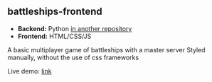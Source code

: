 ## battleships-frontend

* **Backend:** Python [in another repository](https://github.com/mart3323/battleships-backend)
* **Frontend:** HTML/CSS/JS 

A basic multiplayer game of battleships with a master server
Styled manually, without the use of css frameworks

Live demo: [link](http://dijkstra.cs.ttu.ee/~Mart.Jogi/prax3/)
